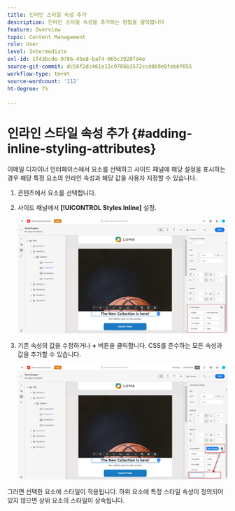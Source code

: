 ```yaml
---
title: 인라인 스타일 속성 추가
description: 인라인 스타일 속성을 추가하는 방법을 알아봅니다
feature: Overview
topic: Content Management
role: User
level: Intermediate
exl-id: 1f43bcde-0786-45e8-baf4-065c3920fd4e
source-git-commit: dc56f2dc461a11c9706b3572ccd4b9e0feb6f055
workflow-type: tm+mt
source-wordcount: '112'
ht-degree: 7%

---
```


# 인라인 스타일 속성 추가 {#adding-inline-styling-attributes}

이메일 디자이너 인터페이스에서 요소를 선택하고 사이드 패널에 해당 설정을 표시하는 경우 해당 특정 요소의 인라인 속성과 해당 값을 사용자 지정할 수 있습니다.

1. 콘텐츠에서 요소를 선택합니다.
1. 사이드 패널에서 **[!UICONTROL Styles Inline]** 설정.

   ![](assets/styles_1.png)

1. 기존 속성의 값을 수정하거나 **+** 버튼을 클릭합니다. CSS를 준수하는 모든 속성과 값을 추가할 수 있습니다.

   ![](assets/styles_2.png)

그러면 선택한 요소에 스타일이 적용됩니다. 하위 요소에 특정 스타일 속성이 정의되어 있지 않으면 상위 요소의 스타일이 상속됩니다.
